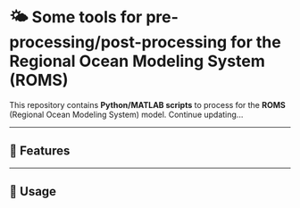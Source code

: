# 🌤 Some tools for pre-processing/post-processing for the Regional Ocean Modeling System (ROMS)

This repository contains **Python/MATLAB scripts** to process for the **ROMS** (Regional Ocean Modeling System) model.
Continue updating...

---

## 📂 Features



---

## 📜 Usage


